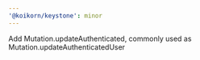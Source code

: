 ```yaml
---
'@koikorn/keystone': minor
---
```


Add Mutation.updateAuthenticated<List>, commonly used as Mutation.updateAuthenticatedUser
